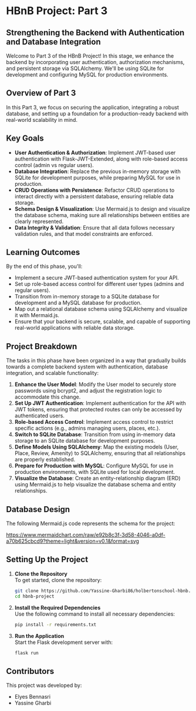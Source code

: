 # HBnB Project: Part 3

## Strengthening the Backend with Authentication and Database Integration

Welcome to Part 3 of the HBnB Project! In this stage, we enhance the backend by incorporating user authentication, authorization mechanisms, and persistent storage via SQLAlchemy. We'll be using SQLite for development and configuring MySQL for production environments.

## Overview of Part 3

In this Part 3, we focus on securing the application, integrating a robust database, and setting up a foundation for a production-ready backend with real-world scalability in mind.

## Key Goals

- **User Authentication & Authorization**: Implement JWT-based user authentication with Flask-JWT-Extended, along with role-based access control (admin vs regular users).
- **Database Integration**: Replace the previous in-memory storage with SQLite for development purposes, while preparing MySQL for use in production.
- **CRUD Operations with Persistence**: Refactor CRUD operations to interact directly with a persistent database, ensuring reliable data storage.
- **Schema Design & Visualization**: Use Mermaid.js to design and visualize the database schema, making sure all relationships between entities are clearly represented.
- **Data Integrity & Validation**: Ensure that all data follows necessary validation rules, and that model constraints are enforced.

## Learning Outcomes

By the end of this phase, you'll:

- Implement a secure JWT-based authentication system for your API.
- Set up role-based access control for different user types (admins and regular users).
- Transition from in-memory storage to a SQLite database for development and a MySQL database for production.
- Map out a relational database schema using SQLAlchemy and visualize it with Mermaid.js.
- Ensure that your backend is secure, scalable, and capable of supporting real-world applications with reliable data storage.

## Project Breakdown

The tasks in this phase have been organized in a way that gradually builds towards a complete backend system with authentication, database integration, and scalable functionality:

1. **Enhance the User Model**: Modify the User model to securely store passwords using bcrypt2, and adjust the registration logic to accommodate this change.
2. **Set Up JWT Authentication**: Implement authentication for the API with JWT tokens, ensuring that protected routes can only be accessed by authenticated users.
3. **Role-based Access Control**: Implement access control to restrict specific actions (e.g., admins managing users, places, etc.).
4. **Switch to SQLite Database**: Transition from using in-memory data storage to an SQLite database for development purposes.
5. **Define Models Using SQLAlchemy**: Map the existing models (User, Place, Review, Amenity) to SQLAlchemy, ensuring that all relationships are properly established.
6. **Prepare for Production with MySQL**: Configure MySQL for use in production environments, with SQLite used for local development.
7. **Visualize the Database**: Create an entity-relationship diagram (ERD) using Mermaid.js to help visualize the database schema and entity relationships.

## Database Design

The following Mermaid.js code represents the schema for the project:

https://www.mermaidchart.com/raw/e92b8c3f-3d58-4046-a0df-a70b625cbcd9?theme=light&version=v0.1&format=svg

## Setting Up the Project

1. **Clone the Repository**  
   To get started, clone the repository:

   ```bash
   git clone https://github.com/Yassine-Gharbi86/holbertonschool-hbnb.git
   cd hbnb-project

2. **Install the Required Dependencies**  
   Use the following command to install all necessary dependencies:

   ```bash
   pip install -r requirements.txt

3. **Run the Application**  
   Start the Flask development server with:

   ```bash
   flask run

## Contributors

This project was developed by:

- Elyes Bennasri
- Yassine Gharbi
